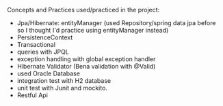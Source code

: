 Concepts and Practices used/practiced in the project:

- Jpa/Hibernate: entityManager (used Repository/spring data jpa before so I thought I'd practice using entityManager instead)
- PersistenceContext
- Transactional
- queries with JPQL
- exception handling with global exception handler
- Hibernate Validator (Bena validation with @Valid)
- used Oracle Database
- integration test with H2 database
- unit test with Junit and mockito.
- Restful Api
